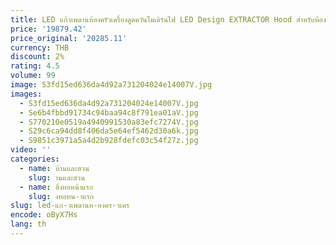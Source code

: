 ```yaml
---
title: LED แก้วเพดานห้องครัวเครื่องดูดควันโมเดิร์นไฟ LED Design EXTRACTOR Hood สําหรับห้องครัวทําอาหารช่วงเตา
price: '19879.42'
price_original: '20285.11'
currency: THB
discount: 2%
rating: 4.5
volume: 99
image: S3fd15ed636da4d92a731204024e14007V.jpg
images:
  - S3fd15ed636da4d92a731204024e14007V.jpg
  - Se6b4fbbd91734c94baa94c8f791ea01aV.jpg
  - S770210e0519a4940991530a83efc7274V.jpg
  - S29c6ca94dd8f406da5e64ef5462d30a6k.jpg
  - S9851c3971a5a4d2b928fdefc03c54f27z.jpg
video: ''
categories:
  - name: บ้านและสวน
    slug: านและสวน
  - name: สิ่งทอหน้าแรก
    slug: งทอหน-าแรก
slug: led-แก-วเพดานห-องคร-วเคร
encode: oByX7Hs
lang: th
---
```

  